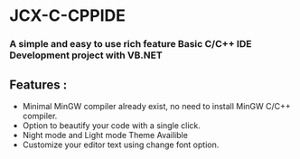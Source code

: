 # JCX-C-CPPIDE
### A simple and easy to use rich feature Basic C/C++ IDE Development project with VB.NET
## Features :
* Minimal MinGW compiler already exist, no need to install MinGW C/C++ compiler.
* Option to beautify your code with a single click.
* Night mode and Light mode Theme Availible
* Customize your editor text using change font option.
